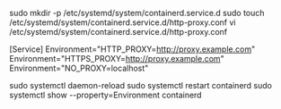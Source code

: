 sudo mkdir -p /etc/systemd/system/containerd.service.d
sudo touch /etc/systemd/system/containerd.service.d/http-proxy.conf
vi /etc/systemd/system/containerd.service.d/http-proxy.conf


[Service]
Environment="HTTP_PROXY=http://proxy.example.com"
Environment="HTTPS_PROXY=http://proxy.example.com"
Environment="NO_PROXY=localhost"

sudo systemctl daemon-reload
sudo systemctl restart containerd
sudo systemctl show --property=Environment containerd